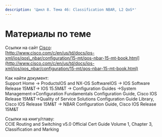 ```yaml
---
description: 'Цикл 8. Тема 46: Classification NBAR, L2 QoS*'
---
```


# Материалы по теме

Ссылки на сайт [Cisco](http://www.cisco.com/):  
[http://www.cisco.com/c/en/us/td/docs/ios-xml/ios/qos\_nbar/configuration/15-mt/qos-nbar-15-mt-book.html](http://www.cisco.com/c/en/us/td/docs/ios-xml/ios/qos_nbar/configuration/15-mt/qos-nbar-15-mt-book.html)

Как найти документ:  
Support Home → ProductsIOS and NX-OS SoftwareIOS → IOS Software Release 15M&T→ IOS 15.5M&T → Configuration Guides →System Management→Configuration Fundamentals Configuration Guide, Cisco IOS Release 15M&T→Quality of Service Solutions Configuration Guide Library, Cisco IOS Release 15M&T → NBAR Configuration Guide, Cisco IOS Release 15M&T

Ссылки на книгу/главу:  
CCIE Routing and Switching v5.0 Official Cert Guide Volume 1, Chapter 3, Classification and Marking


